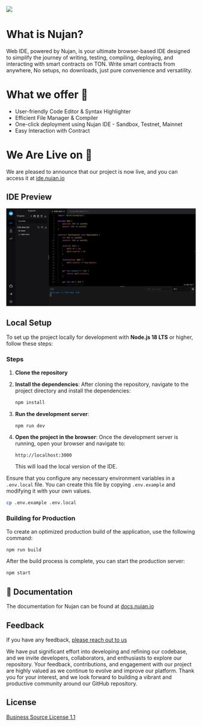![](https://res.cloudinary.com/don6qaqms/image/upload/v1696056044/k8w16co4k2nsjsrn7sup.jpg)

# What is Nujan?

Web IDE, powered by Nujan, is your ultimate browser-based IDE designed to simplify the journey of writing, testing, compiling, deploying, and interacting with smart contracts on TON. Write smart contracts from anywhere, No setups, no downloads, just pure convenience and versatility.

# What we offer 🤝

- User-friendly Code Editor & Syntax Highlighter
- Efficient File Manager & Compiler
- One-click deployment using Nujan IDE - Sandbox, Testnet, Mainnet
- Easy Interaction with Contract

# We Are Live on 🤩

We are pleased to announce that our project is now live, and you can access it at [ide.nujan.io](https://ide.nujan.io/)

## IDE Preview

![IDE Preview](/images/screenshot.jpg)

## Local Setup

To set up the project locally for development with **Node.js 18 LTS** or higher, follow these steps:

### Steps

1. **Clone the repository**
2. **Install the dependencies**: After cloning the repository, navigate to the project directory and install the dependencies:

   ```bash
   npm install
   ```

3. **Run the development server**:

   ```bash
   npm run dev
   ```

4. **Open the project in the browser**: Once the development server is running, open your browser and navigate to:

   ```
   http://localhost:3000
   ```

   This will load the local version of the IDE.

Ensure that you configure any necessary environment variables in a `.env.local` file. You can create this file by copying `.env.example` and modifying it with your own values.

```bash
cp .env.example .env.local
```

### Building for Production

To create an optimized production build of the application, use the following command:

```bash
npm run build
```

After the build process is complete, you can start the production server:

```bash
npm start
```

## 📖 Documentation

The documentation for Nujan can be found at [docs.nujan.io](https://docs.nujan.io/)

## Feedback

If you have any feedback, [please reach out to us](https://docs.google.com/forms/d/e/1FAIpQLScrneLuw7qST4FhgEEdUK3c2wXBTn0WmiTBZyMOMi_xnXvRDA/viewform)

We have put significant effort into developing and refining our codebase, and we invite developers, collaborators, and enthusiasts to explore our repository. Your feedback, contributions, and engagement with our project are highly valued as we continue to evolve and improve our platform. Thank you for your interest, and we look forward to building a vibrant and productive community around our GitHub repository.

## License

[Business Source License 1.1](https://github.com/rahulyadav-57/ton-ide/blob/main/LICENSE)

